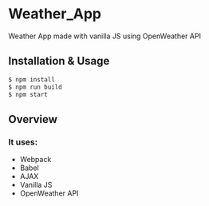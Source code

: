# Weather_App

Weather App made with vanilla JS using OpenWeather API

## Installation & Usage

```sh
$ npm install
$ npm run build
$ npm start
```
## Overview

### It uses:
* Webpack
* Babel
* AJAX
* Vanilla JS
* OpenWeather API

